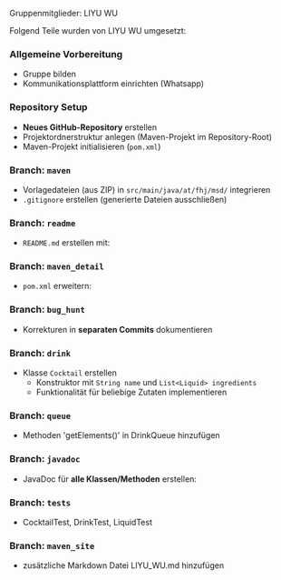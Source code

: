 Gruppenmitglieder: LIYU WU

Folgend Teile wurden von LIYU WU umgesetzt:

### Allgemeine Vorbereitung
- Gruppe bilden 
- Kommunikationsplattform einrichten (Whatsapp)

### Repository Setup
- **Neues GitHub-Repository** erstellen 
- Projektordnerstruktur anlegen (Maven-Projekt im Repository-Root)
- Maven-Projekt initialisieren (`pom.xml`)

### Branch: `maven`
-  Vorlagedateien (aus ZIP) in `src/main/java/at/fhj/msd/` integrieren
- `.gitignore` erstellen (generierte Dateien ausschließen)

### Branch: `readme`
- `README.md` erstellen mit:

### Branch: `maven_detail`
- `pom.xml` erweitern:


### Branch: `bug_hunt`
- Korrekturen in **separaten Commits** dokumentieren

### Branch: `drink`
- Klasse `Cocktail` erstellen 
  - Konstruktor mit `String name` und `List<Liquid> ingredients`
  - Funktionalität für beliebige Zutaten implementieren

### Branch: `queue`
- Methoden 'getElements()' in DrinkQueue hinzufügen

### Branch: `javadoc`
- JavaDoc für **alle Klassen/Methoden** erstellen:

### Branch: `tests`
- CocktailTest, DrinkTest, LiquidTest

### Branch: `maven_site`
- zusätzliche Markdown Datei LIYU_WU.md hinzufügen